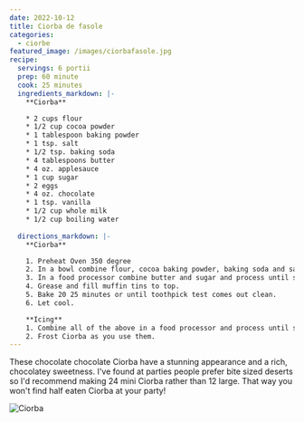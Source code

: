 ```yaml
---
date: 2022-10-12
title: Ciorba de fasole
categories:
  - ciorbe
featured_image: /images/ciorbafasole.jpg
recipe:
  servings: 6 portii
  prep: 60 minute
  cook: 25 minutes
  ingredients_markdown: |-
    **Ciorba**

    * 2 cups flour
    * 1/2 cup cocoa powder
    * 1 tablespoon baking powder
    * 1 tsp. salt
    * 1/2 tsp. baking soda
    * 4 tablespoons butter
    * 4 oz. applesauce
    * 1 cup sugar
    * 2 eggs
    * 4 oz. chocolate
    * 1 tsp. vanilla
    * 1/2 cup whole milk
    * 1/2 cup boiling water
    
  directions_markdown: |-
    **Ciorba**

    1. Preheat Oven 350 degree
    2. In a bowl combine flour, cocoa baking powder, baking soda and salt.
    3. In a food processor combine butter and sugar and process until smooth. Add the eggs, 4 oz. of chocolate pieces and vanilla. Add half of the flour mixture and ½ of the milk. Process and add the other half of the flour and the remainder of the milk. Slowly, add the hot water.
    4. Grease and fill muffin tins to top.
    5. Bake 20 25 minutes or until toothpick test comes out clean.
    6. Let cool.

    **Icing**
    1. Combine all of the above in a food processor and process until smooth. Refrigerate.
    2. Frost Ciorba as you use them.
---
```

These chocolate chocolate Ciorba have a stunning appearance and a rich, chocolatey sweetness. I've found at parties people prefer bite sized deserts so I'd recommend making 24 mini Ciorba rather than 12 large. That way you won't find half eaten Ciorba at your party!

![Ciorba](https://www.youtube.com/watch?v=R7Qx9OkD1p0)